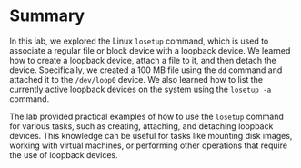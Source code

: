 # Summary

In this lab, we explored the Linux `losetup` command, which is used to associate a regular file or block device with a loopback device. We learned how to create a loopback device, attach a file to it, and then detach the device. Specifically, we created a 100 MB file using the `dd` command and attached it to the `/dev/loop0` device. We also learned how to list the currently active loopback devices on the system using the `losetup -a` command.

The lab provided practical examples of how to use the `losetup` command for various tasks, such as creating, attaching, and detaching loopback devices. This knowledge can be useful for tasks like mounting disk images, working with virtual machines, or performing other operations that require the use of loopback devices.
